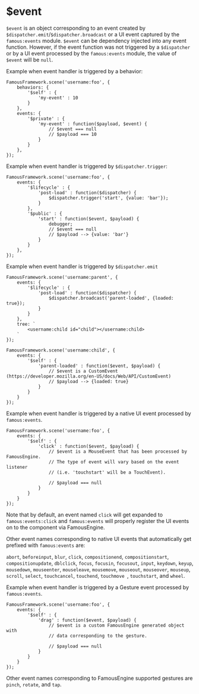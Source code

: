 # $event

`$event` is an object corresponding to an event created by `$dispatcher.emit`/`$dispatcher.broadcast` or a UI event captured by the `famous:events` module. `$event` can be dependency injected into any event function. However, if the event function was not triggered by a `$dispatcher` or by a UI event processed by the `famous:events` module, the value of `$event` will be `null`.

Example when event handler is triggered by a behavior: 

```
FamousFramework.scene('username:foo', {
    behaviors: {
        '$self' : {
            'my-event' : 10
        }
    },
    events: {
        '$private' : {
            'my-event' : function($payload, $event) {
                // $event === null
                // $payload === 10
            }
        }
    },
});
```

Example when event handler is triggered by `$dispatcher.trigger`:

```
FamousFramework.scene('username:foo', {
    events: {
        '$lifecycle' : {
            'post-load' : function($dispatcher) {
                $dispatcher.trigger('start', {value: 'bar'});
            }
        },
        '$public' : {
            'start' : function($event, $payload) {
                debugger;
                // $event === null
                // $payload --> {value: 'bar'}
            }
        }
    },
});
```

Example when event handler is triggered by `$dispatcher.emit`

```
FamousFramework.scene('username:parent', {
    events: {
        '$lifecycle' : {
            'post-load' : function($dispatcher) {
                $dispatcher.broadcast('parent-loaded', {loaded: true});
            }
        }
    },
    tree: `
        <username:child id="child"></username:child>
    `
});

FamousFramework.scene('username:child', {
    events: {
        '$self' : {
            'parent-loaded' : function($event, $payload) {
                // $event is a CustomEvent (https://developer.mozilla.org/en-US/docs/Web/API/CustomEvent)
                // $payload --> {loaded: true}
            }
        }
    }
});
```

Example when event handler is triggered by a native UI event processed by `famous:events`.

```
FamousFramework.scene('username:foo', {
    events: {
        '$self' : {
            'click' : function($event, $payload) {
                // $event is a MouseEvent that has been processed by FamousEngine.
                // The type of event will vary based on the event listener
                // (i.e. 'touchstart' will be a TouchEvent).

                // $payload === null
            }
        }
    }
});
```
Note that by default, an event named `click` will get expanded to `famous:events:click` and `famous:events` will properly register the UI events on to the component via FamousEngine.

Other event names corresponding to native UI events that automatically get prefixed with `famous:events` are:

`abort`, `beforeinput`, `blur`, `click`, `compositionend`, `compositionstart`, `compositionupdate`, `dblclick`, `focus`, `focusin`, `focusout`, `input`, `keydown`, `keyup`, `mousedown`, `mouseenter`, `mouseleave`, `mousemove`, `mouseout`, `mouseover`, `mouseup`, `scroll`, `select`, `touchcancel`, `touchend`, `touchmove `, `touchstart`, and `wheel`.

Example when event handler is triggered by a Gesture event processed by `famous:events`.

```
FamousFramework.scene('username:foo', {
    events: {
        '$self' : {
            'drag' : function($event, $payload) {
                // $event is a custom FamousEngine generated object with 
                // data corresponding to the gesture.

                // $payload === null
            }
        }
    }
});

```
Other event names corresponding to FamousEngine supported gestures are `pinch`, `rotate`, and `tap`.